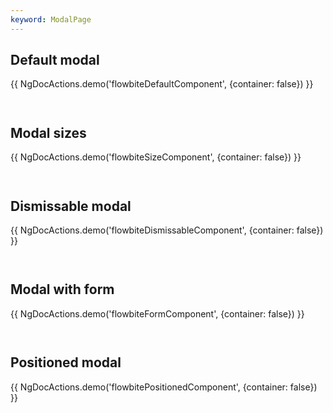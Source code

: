 ```yaml
---
keyword: ModalPage
---
```


## Default modal

{{ NgDocActions.demo('flowbiteDefaultComponent', {container: false}) }}

```html file="./_default.component.ts"#L22-L46 group="default" name="html"

```

```typescript file="./_default.component.ts"#L1-L7 group="default" name="typescript"

```

## Modal sizes

{{ NgDocActions.demo('flowbiteSizeComponent', {container: false}) }}

```html file="./_size.component.ts"#L22-L129 group="size" name="html"

```

```typescript file="./_size.component.ts"#L1-L7 group="size" name="typescript"

```

## Dismissable modal

{{ NgDocActions.demo('flowbiteDismissableComponent', {container: false}) }}

```html file="./_dismissable.component.ts"#L22-L48 group="dismissable" name="html"

```

```typescript file="./_dismissable.component.ts"#L1-L7 group="dismissable" name="typescript"

```

## Modal with form

{{ NgDocActions.demo('flowbiteFormComponent', {container: false}) }}

```html file="./_form.component.ts"#L11-L86 group="form" name="html"

```

```typescript file="./_form.component.ts"#L1-L2 group="form" name="typescript"

```

## Positioned modal

{{ NgDocActions.demo('flowbitePositionedComponent', {container: false}) }}

```html file="./_positioned.component.ts"#L22-L49 group="positioned" name="html"

```

```typescript file="./_positioned.component.ts"#L1-L7 group="positioned" name="typescript"

```
